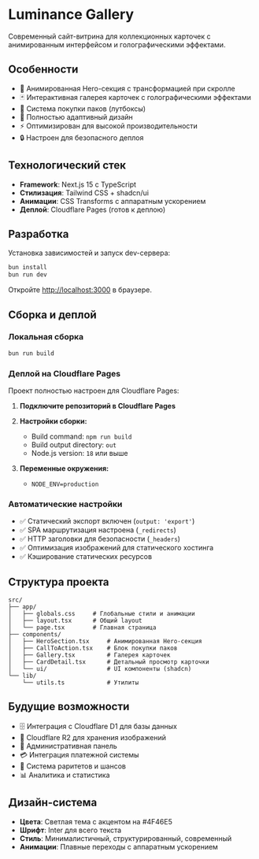 # Luminance Gallery

Современный сайт-витрина для коллекционных карточек с анимированным интерфейсом и голографическими эффектами.

## Особенности

- 🎨 Анимированная Hero-секция с трансформацией при скролле
- 🃏 Интерактивная галерея карточек с голографическими эффектами
- 🛒 Система покупки паков (лутбоксы)
- 📱 Полностью адаптивный дизайн
- ⚡ Оптимизирован для высокой производительности
- 🔒 Настроен для безопасного деплоя

## Технологический стек

- **Framework**: Next.js 15 с TypeScript
- **Стилизация**: Tailwind CSS + shadcn/ui
- **Анимации**: CSS Transforms с аппаратным ускорением
- **Деплой**: Cloudflare Pages (готов к деплою)

## Разработка

Установка зависимостей и запуск dev-сервера:

```bash
bun install
bun run dev
```

Откройте [http://localhost:3000](http://localhost:3000) в браузере.

## Сборка и деплой

### Локальная сборка
```bash
bun run build
```

### Деплой на Cloudflare Pages

Проект полностью настроен для Cloudflare Pages:

1. **Подключите репозиторий в Cloudflare Pages**
2. **Настройки сборки:**
   - Build command: `npm run build`
   - Build output directory: `out`
   - Node.js version: `18` или выше

3. **Переменные окружения:**
   - `NODE_ENV=production`

### Автоматические настройки

- ✅ Статический экспорт включен (`output: 'export'`)
- ✅ SPA маршрутизация настроена (`_redirects`)
- ✅ HTTP заголовки для безопасности (`_headers`)
- ✅ Оптимизация изображений для статического хостинга
- ✅ Кэширование статических ресурсов

## Структура проекта

```
src/
├── app/
│   ├── globals.css     # Глобальные стили и анимации
│   ├── layout.tsx      # Общий layout
│   └── page.tsx        # Главная страница
├── components/
│   ├── HeroSection.tsx     # Анимированная Hero-секция
│   ├── CallToAction.tsx    # Блок покупки паков
│   ├── Gallery.tsx         # Галерея карточек
│   ├── CardDetail.tsx      # Детальный просмотр карточки
│   └── ui/                 # UI компоненты (shadcn)
└── lib/
    └── utils.ts            # Утилиты
```

## Будущие возможности

- 🗄️ Интеграция с Cloudflare D1 для базы данных
- 📁 Cloudflare R2 для хранения изображений
- 🔐 Административная панель
- 💳 Интеграция платежной системы
- 🎯 Система раритетов и шансов
- 📊 Аналитика и статистика

## Дизайн-система

- **Цвета**: Светлая тема с акцентом на #4F46E5
- **Шрифт**: Inter для всего текста
- **Стиль**: Минималистичный, структурированный, современный
- **Анимации**: Плавные переходы с аппаратным ускорением
